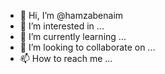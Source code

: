 - 👋 Hi, I’m @hamzabenaim
- 👀 I’m interested in ...
- 🌱 I’m currently learning ...
- 💞️ I’m looking to collaborate on ...
- 📫 How to reach me ...

<!---
hamzabenaim/hamzabenaim is a ✨ special ✨ repository because its `README.md` (this file) appears on your GitHub profile.
You can click the Preview link to take a look at your changes.
--->

